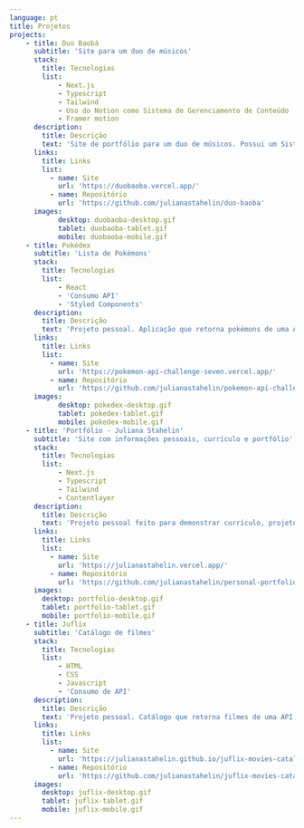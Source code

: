 ```yaml
---
language: pt
title: Projetos
projects:
    - title: Duo Baobá
      subtitle: 'Site para um duo de músicos'
      stack: 
        title: Tecnologias 
        list:
            - Next.js
            - Typescript
            - Tailwind
            - Uso do Notion como Sistema de Gerenciamento de Conteúdo
            - Framer motion
      description: 
        title: Descrição
        text: 'Site de portfólio para um duo de músicos. Possui um Sistema de Gerenciamento de Conteúdo construído utilizando a API do Notion, através do qual os clientes podem editar o conteúdo do site com facilidade.'
      links: 
        title: Links
        list:
          - name: Site
            url: 'https://duobaoba.vercel.app/'
          - name: Repositório
            url: 'https://github.com/julianastahelin/duo-baoba'
      images: 
            desktop: duobaoba-desktop.gif
            tablet: duobaoba-tablet.gif
            mobile: duobaoba-mobile.gif
    - title: Pokédex
      subtitle: 'Lista de Pokémons'
      stack: 
        title: Tecnologias 
        list:
            - React 
            - 'Consumo API'
            - 'Styled Components'
      description: 
        title: Descrição
        text: 'Projeto pessoal. Aplicação que retorna pokémons de uma API. Mostra detalhes de cada pokémon, permite busca por nome e classificar por tipo.'
      links: 
        title: Links
        list:
          - name: Site
            url: 'https://pokemon-api-challenge-seven.vercel.app/'
          - name: Repositório
            url: 'https://github.com/julianastahelin/pokemon-api-challenge'
      images: 
            desktop: pokedex-desktop.gif
            tablet: pokedex-tablet.gif
            mobile: pokedex-mobile.gif
    - title: 'Portfólio - Juliana Stahelin'
      subtitle: 'Site com informações pessoais, currículo e portfólio'
      stack: 
        title: Tecnologias 
        list:
            - Next.js
            - Typescript
            - Tailwind
            - Contentlayer
      description:
        title: Descrição
        text: 'Projeto pessoal feito para demonstrar currículo, projetos e habilidades em programação. Disponível em dois idiomas.'
      links:
        title: Links
        list:
          - name: Site
            url: 'https://julianastahelin.vercel.app/'
          - name: Repositório
            url: 'https://github.com/julianastahelin/personal-portfolio'
      images:
        desktop: portfolio-desktop.gif
        tablet: portfolio-tablet.gif
        mobile: portfolio-mobile.gif
    - title: Juflix
      subtitle: 'Catálogo de filmes'
      stack:
        title: Tecnologias
        list:
            - HTML
            - CSS
            - Javascript 
            - 'Consumo de API'
      description: 
        title: Descrição
        text: 'Projeto pessoal. Catálogo que retorna filmes de uma API. Possível filtrar por gênero ou mais bem ranqueados e realizar busca por nome.' 
      links:
        title: Links
        list:
          - name: Site
            url: 'https://julianastahelin.github.io/juflix-movies-catalog/'
          - name: Repositório
            url: 'https://github.com/julianastahelin/juflix-movies-catalog' 
      images: 
        desktop: juflix-desktop.gif
        tablet: juflix-tablet.gif
        mobile: juflix-mobile.gif
---
```


